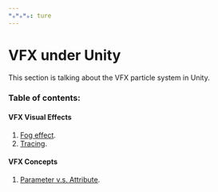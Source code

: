 ```yaml
---
ᴴₒᴴₒᴴₒ: ture
---
```


# **VFX under Unity**

This section is talking about the VFX particle system in Unity.

### **Table of contents:**

#### VFX Visual Effects
1. [Fog effect](./VisualEffects/Fog/Fog.md).
2. [Tracing](./VisualEffects/Tracing/Tracing.md).

#### VFX Concepts
1. [Parameter v.s. Attribute](./VFX_Concepts/Parameter_vs_Attribute/Parameter_vs_Attribute.md).